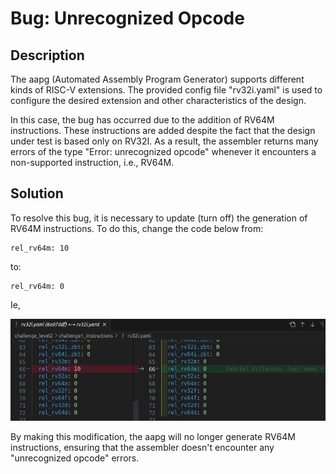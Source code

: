 # Bug: Unrecognized Opcode

## Description

The aapg (Automated Assembly Program Generator) supports different kinds of RISC-V extensions. The provided config file "rv32i.yaml" is used to configure the desired extension and other characteristics of the design.

In this case, the bug has occurred due to the addition of RV64M instructions. These instructions are added despite the fact that the design under test is based only on RV32I. As a result, the assembler returns many errors of the type "Error: unrecognized opcode" whenever it encounters a non-supported instruction, i.e., RV64M.

## Solution

To resolve this bug, it is necessary to update (turn off) the generation of RV64M instructions. To do this, change the code below from:

```assembly
rel_rv64m: 10
```

to:

```assembly
rel_rv64m: 0
```

Ie,

![rv32i_diff](./images/rv32i_diff.png "rv32i_diff")


By making this modification, the aapg will no longer generate RV64M instructions, ensuring that the assembler doesn't encounter any "unrecognized opcode" errors.
